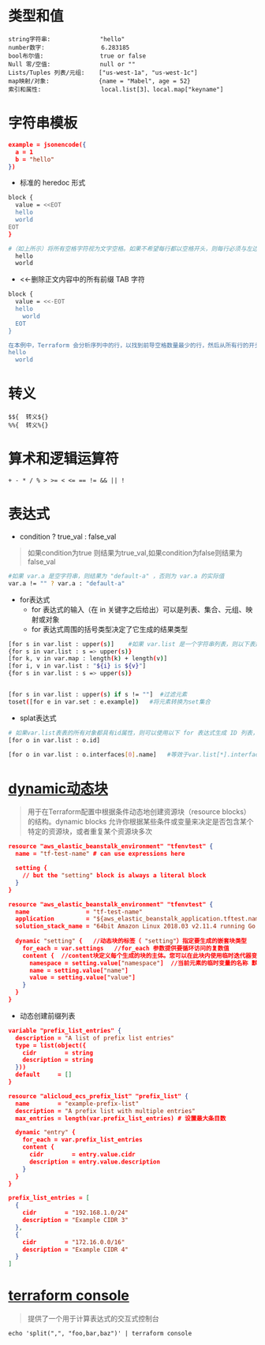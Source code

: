 # 类型和值
```
string字符串:              "hello"
number数字:                6.283185
bool布尔值:                true or false
Null 零/空值:              null or ""
Lists/Tuples 列表/元组:    ["us-west-1a", "us-west-1c"]
map映射/对象:              {name = "Mabel", age = 52}
索引和属性:                 local.list[3]、local.map["keyname"]
```

# 字符串模板
```json
example = jsonencode({
  a = 1
  b = "hello"
})
```
* 标准的 heredoc 形式
```sh
block {
  value = <<EOT
  hello
  world
EOT
}

#（如上所示）将所有空格字符视为文字空格。如果不希望每行都以空格开头，则每行必须与左边距齐平，这对于缩进块中的表达式来说可能会很尴尬
  hello
  world
```
* <<-删除正文内容中的所有前缀 TAB 字符
```sh
block {
  value = <<-EOT
  hello
    world
  EOT
}

在本例中，Terraform 会分析序列中的行，以找到前导空格数量最少的行，然后从所有行的开头修剪该行的空格，从而得出以下结果
hello
  world
```

# 转义
```
$${  转义${}
%%{  转义%{}
```

# 算术和逻辑运算符
```
+ - * / % > >= < <= == != && || !
```

# 表达式
* condition ? true_val : false_val
>如果condition为true 则结果为true_val,如果condition为false则结果为false_val
```sh
#如果 var.a 是空字符串，则结果为 "default-a" ，否则为 var.a 的实际值
var.a != "" ? var.a : "default-a"
```

* for表达式
  - for 表达式的输入（在 in 关键字之后给出）可以是列表、集合、元组、映射或对象
  - for 表达式周围的括号类型决定了它生成的结果类型
```sh
[for s in var.list : upper(s)]    #如果 var.list 是一个字符串列表，则以下表达式将生成一个包含全大写字母的字符串元组
{for s in var.list : s => upper(s)}
[for k, v in var.map : length(k) + length(v)]
[for i, v in var.list : "${i} is ${v}"]
{for s in var.list : s => upper(s)}


[for s in var.list : upper(s) if s != ""]  #过滤元素
toset([for e in var.set : e.example])   #将元素转换为set集合
```

* splat表达式
```sh
# 如果var.list表表的所有对象都具有id属性，则可以使用以下 for 表达式生成 ID 列表，这等效于var.list[*].id
[for o in var.list : o.id]

[for o in var.list : o.interfaces[0].name]   #等效于var.list[*].interfaces[0].name
```

# [dynamic动态块](https://developer.hashicorp.com/terraform/language/expressions/dynamic-blocks)
>用于在Terraform配置中根据条件动态地创建资源块（resource blocks）的结构。dynamic blocks 允许你根据某些条件或变量来决定是否包含某个特定的资源块，或者重复某个资源块多次
```json
resource "aws_elastic_beanstalk_environment" "tfenvtest" {
  name = "tf-test-name" # can use expressions here

  setting {
    // but the "setting" block is always a literal block
  }
}
```
```json
resource "aws_elastic_beanstalk_environment" "tfenvtest" {
  name                = "tf-test-name"
  application         = "${aws_elastic_beanstalk_application.tftest.name}"
  solution_stack_name = "64bit Amazon Linux 2018.03 v2.11.4 running Go 1.12.6"
 
  dynamic "setting" {   //动态块的标签（ "setting"）指定要生成的嵌套块类型
    for_each = var.settings   //for_each 参数提供要循环访问的复数值
    content {  //content块定义每个生成的块的主体。您可以在此块内使用临时迭代器变量
      namespace = setting.value["namespace"]  //当前元素的临时变量的名称 默认为 dynamic 块的标签（ "setting"）
      name = setting.value["name"]
      value = setting.value["value"]
    }
  }
}

```

* 动态创建前缀列表
```json
variable "prefix_list_entries" {
  description = "A list of prefix list entries"
  type = list(object({
    cidr        = string
    description = string
  }))
  default     = []
}

resource "alicloud_ecs_prefix_list" "prefix_list" {
  name        = "example-prefix-list"
  description = "A prefix list with multiple entries"
  max_entries = length(var.prefix_list_entries) # 设置最大条目数

  dynamic "entry" {
    for_each = var.prefix_list_entries
    content {
      cidr        = entry.value.cidr
      description = entry.value.description
    }
  }
}
```
```json
prefix_list_entries = [
  {
    cidr        = "192.168.1.0/24"
    description = "Example CIDR 3"
  },
  {
    cidr        = "172.16.0.0/16"
    description = "Example CIDR 4"
  }
]
```

# [terraform console](https://developer.hashicorp.com/terraform/cli/commands/console)
>提供了一个用于计算表达式的交互式控制台
```
echo 'split(",", "foo,bar,baz")' | terraform console
```